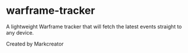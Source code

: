 # warframe-tracker
A lightweight Warframe tracker that will fetch the latest events straight to any device.

Created by Markcreator